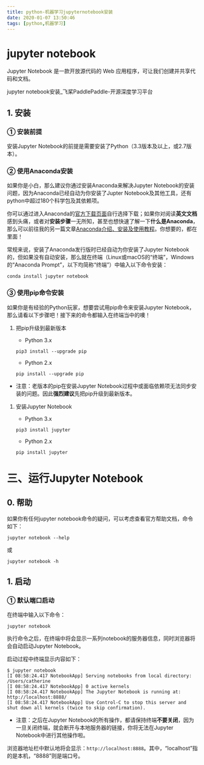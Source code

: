 ```yaml
---
title: python-机器学习jupyternotebook安装
date: 2020-01-07 13:50:46
tags: [python,机器学习]
---
```


# jupyter notebook

Jupyter Notebook 是一款开放源代码的 Web 应用程序，可让我们创建并共享代码和文档。

jupyter notebook安装_飞桨PaddlePaddle-开源深度学习平台

<!--more-->

## 1. 安装

### ① 安装前提

安装Jupyter Notebook的前提是需要安装了Python（3.3版本及以上，或2.7版本）。

### ② 使用Anaconda安装

如果你是小白，那么建议你通过安装Anaconda来解决Jupyter Notebook的安装问题，因为Anaconda已经自动为你安装了Jupter Notebook及其他工具，还有python中超过180个科学包及其依赖项。

你可以通过进入Anaconda的[官方下载页面](https://link.jianshu.com?t=https%3A%2F%2Fwww.anaconda.com%2Fdownload%2F%23macos)自行选择下载；如果你对阅读**英文文档**感到头痛，或者对**安装步骤**一无所知，甚至也想快速了解一下**什么是Anaconda**，那么可以前往我的另一篇文章[Anaconda介绍、安装及使用教程](https://link.jianshu.com?t=https%3A%2F%2Fzhuanlan.zhihu.com%2Fp%2F32925500)。你想要的，都在里面！

常规来说，安装了Anaconda发行版时已经自动为你安装了Jupyter Notebook的，但如果没有自动安装，那么就在终端（Linux或macOS的“终端”，Windows的“Anaconda Prompt”，以下均简称“终端”）中输入以下命令安装：

```
conda install jupyter notebook
```

### ③ 使用pip命令安装

如果你是有经验的Python玩家，想要尝试用pip命令来安装Jupyter Notebook，那么请看以下步骤吧！接下来的命令都输入在终端当中的噢！

1. 把pip升级到最新版本

   - Python 3.x

   ```
   pip3 install --upgrade pip
   ```

   - Python 2.x

   ```
   pip install --upgrade pip
   ```

- 注意：老版本的pip在安装Jupyter Notebook过程中或面临依赖项无法同步安装的问题。因此**强烈建议**先把pip升级到最新版本。

1. 安装Jupyter Notebook

   - Python 3.x

   ```
   pip3 install jupyter
   ```

   - Python 2.x

   ```
   pip install jupyter
   ```

# 三、运行Jupyter Notebook

## 0. 帮助

如果你有任何jupyter notebook命令的疑问，可以考虑查看官方帮助文档，命令如下：

```
jupyter notebook --help
```

或

```
jupyter notebook -h
```

## 1. 启动

### ① 默认端口启动

在终端中输入以下命令：

```
jupyter notebook
```

执行命令之后，在终端中将会显示一系列notebook的服务器信息，同时浏览器将会自动启动Jupyter Notebook。

启动过程中终端显示内容如下：

```
$ jupyter notebook
[I 08:58:24.417 NotebookApp] Serving notebooks from local directory: /Users/catherine
[I 08:58:24.417 NotebookApp] 0 active kernels
[I 08:58:24.417 NotebookApp] The Jupyter Notebook is running at: http://localhost:8888/
[I 08:58:24.417 NotebookApp] Use Control-C to stop this server and shut down all kernels (twice to skip confirmation).
```

- 注意：之后在Jupyter Notebook的所有操作，都请保持终端**不要关闭**，因为一旦关闭终端，就会断开与本地服务器的链接，你将无法在Jupyter Notebook中进行其他操作啦。

浏览器地址栏中默认地将会显示：`http://localhost:8888`。其中，“localhost”指的是本机，“8888”则是端口号。
